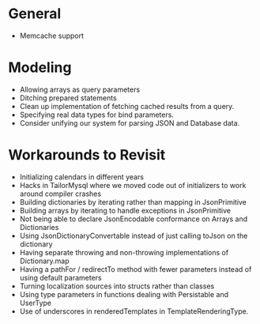 # General

* Memcache support

# Modeling

* Allowing arrays as query parameters
* Ditching prepared statements
* Clean up implementation of fetching cached results from a query.
* Specifying real data types for bind parameters.
* Consider unifying our system for parsing JSON and Database data.

# Workarounds to Revisit

* Initializing calendars in different years
* Hacks in TailorMysql where we moved code out of initializers to work around
  compiler crashes
* Building dictionaries by iterating rather than mapping in JsonPrimitive
* Building arrays by iterating to handle exceptions in JsonPrimitive
* Not being able to declare JsonEncodable conformance on Arrays and Dictionaries
* Using JsonDictionaryConvertable instead of just calling toJson on the
  dictionary
* Having separate throwing and non-throwing implementations of Dictionary.map
* Having a pathFor / redirectTo method with fewer parameters instead of using
  default parameters
* Turning localization sources into structs rather than classes
* Using type parameters in functions dealing with Persistable and UserType
* Use of underscores in renderedTemplates in TemplateRenderingType.